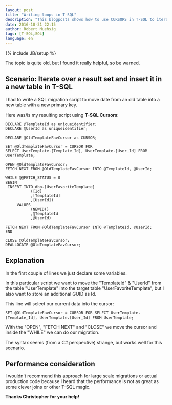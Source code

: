 ```yaml
---
layout: post
title: "Writing loops in T-SQL"
description: "This blogposts shows how to use CURSORS in T-SQL to iterate over results in T-SQL."
date: 2016-10-31 22:15
author: Robert Muehsig
tags: [T-SQL,SQL]
language: en
---
```

{% include JB/setup %}

The topic is quite old, but I found it really helpful, so be warned.

## Scenario: Iterate over a result set and insert it in a new table in T-SQL

I had to write a SQL migration script to move date from an old table into a new table with a new primary key.

Here was/is my resulting script using __T-SQL Cursors__:

    DECLARE @TemplateId as uniqueidentifier;
    DECLARE @UserId as uniqueidentifier;
    
    DECLARE @OldTemplateFavCursor as CURSOR;
    
    SET @OldTemplateFavCursor = CURSOR FOR
    SELECT UserTemplate.[Template_Id], UserTemplate.[User_Id] FROM UserTemplate;
     
    OPEN @OldTemplateFavCursor;
    FETCH NEXT FROM @OldTemplateFavCursor INTO @TemplateId, @UserId;
     
    WHILE @@FETCH_STATUS = 0
    BEGIN
     INSERT INTO dbo.[UserFavoriteTemplate]
               ([Id]
               ,[TemplateId]
               ,[UserId])
         VALUES
               (NEWID()
               ,@TemplateId
               ,@UserId)
    
    FETCH NEXT FROM @OldTemplateFavCursor INTO @TemplateId, @UserId;
    END
     
    CLOSE @OldTemplateFavCursor;
    DEALLOCATE @OldTemplateFavCursor;
	
## Explanation

In the first couple of lines we just declare some variables. 

In this particular script we want to move the "TemplateId" & "UserId" from the table "UserTemplate" into the target table "UserFavoriteTemplate", but I also want to store an additional GUID as Id.

This line will select our current data into the cursor:

    SET @OldTemplateFavCursor = CURSOR FOR SELECT UserTemplate.[Template_Id], UserTemplate.[User_Id] FROM UserTemplate;

With the "OPEN", "FETCH NEXT" and "CLOSE" we move the cursor and inside the "WHILE" we can do our migration.

The syntax seems (from a C# perspective) strange, but works well for this scenario.

## Performance consideration

I wouldn't recommend this approach for large scale migrations or actual production code because I heard that the performance is not as great as some clever joins or other T-SQL magic.

__Thanks Christopher for your help!__